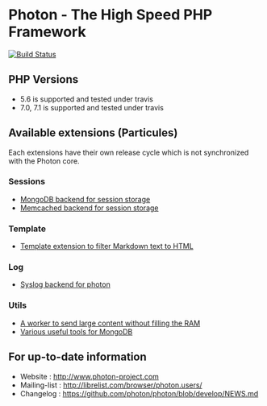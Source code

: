 # Photon - The High Speed PHP Framework

[![Build Status](https://travis-ci.org/photon/photon.svg?branch=develop)](https://travis-ci.org/photon/photon)

## PHP Versions

- 5.6 is supported and tested under travis
- 7.0, 7.1 is supported and tested under travis

## Available extensions (Particules)

Each extensions have their own release cycle which is not synchronized with the Photon core.

### Sessions
- [MongoDB backend for session storage](https://github.com/photon/session-mongodb)
- [Memcached backend for session storage](https://github.com/photon/session-memcached)

### Template
- [Template extension to filter Markdown text to HTML](https://github.com/photon/template-markdown)

### Log
- [Syslog backend for photon](https://github.com/photon/log-syslog)

### Utils
- [A worker to send large content without filling the RAM](https://github.com/photon/template-markdown)
- [Various useful tools for MongoDB](https://github.com/photon/utils-mongodb)

## For up-to-date information
- Website : http://www.photon-project.com
- Mailing-list : http://librelist.com/browser/photon.users/
- Changelog : https://github.com/photon/photon/blob/develop/NEWS.md

